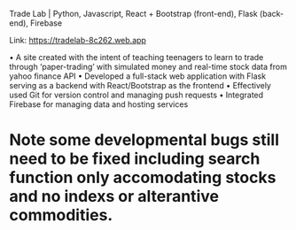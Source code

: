 Trade Lab | Python, Javascript, React + Bootstrap (front-end), Flask (back-end), Firebase

Link: https://tradelab-8c262.web.app

•	A site created with the intent of teaching teenagers to learn to trade through ‘paper-trading’ with simulated money and real-time stock data from yahoo finance API
•	Developed a full-stack web application with Flask serving as a backend with React/Bootstrap as the frontend
•	Effectively used Git for version control and managing push requests
•	Integrated Firebase for managing data and hosting services

# Note some developmental bugs still need to be fixed including search function only accomodating stocks and no indexs or alterantive commodities. 
